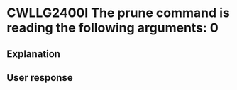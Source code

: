 # CWLLG2400I The prune command is reading the following arguments: 0

## Explanation

## User response